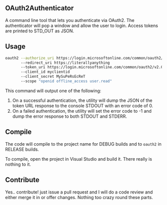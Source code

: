 ## OAuth2Authenticator

A command line tool that lets you authenticate via OAuth2. The authenticator will pop a window 
and allow the user to login. Access tokens are printed to STD_OUT as JSON.

## Usage

```sh
oauth2 --authorize_uri https://login.microsoftonline.com/common/oauth2/v2.0/authorize
       --redirect_uri https://literallyanything
       --token_uri https://login.microsoftonline.com/common/oauth2/v2.0/token
       --client_id myclientid
       --client_secret MySuPeRsEcReT
       --scope "openid offline_access user.read"
```

This command will output one of the following:

1. On a successful authentication, the utility will dump the JSON of the token URL response to 
   the console STDOUT with an error code of 0.
2. On a failed authentication, the utility will set the error code to -1 and dump the error 
   response to both STDOUT and STDERR.

## Compile

The code will compile to the project name for DEBUG builds and to `oauth2` in RELEASE builds.

To compile, open the project in Visual Studio and build it. There really is nothing to it.

## Contribute

Yes.. contribute! just issue a pull request and I will do a code review and either merge it in or 
offer changes. Nothing too crazy round these parts.